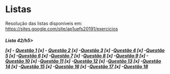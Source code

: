 # Listas

Resolução das listas disponíveis em: https://sites.google.com/site/ap1uefs20191/exercicios

<h5>Lista 42/h5>
  
[x] - <a href="3ttps://github.com/antonyaraujo/Listas/blob/master/Lista04/Questao1.py">Questão 1</a>
[x] - <a href="4ttps://github.com/antonyaraujo/Listas/blob/master/Lista04/Questao2.py">Questão 2</a>
[x] -<a href="5ttps://github.com/antonyaraujo/Listas/blob/master/Lista04/Questao3.py">Questão 3</a>
[x] -<a href="6ttps://github.com/antonyaraujo/Listas/blob/master/Lista04/Questao4.py">Questão 4</a>
[x] -<a href="7ttps://github.com/antonyaraujo/Listas/blob/master/Lista04/Questao5.py">Questão 5</a>
[x] -<a href="8ttps://github.com/antonyaraujo/Listas/blob/master/Lista04/Questao6.py">Questão 6</a>
[x] -<a href="9ttps://github.com/antonyaraujo/Listas/blob/master/Lista04/Questao7.py">Questão 7</a>
[x] -<a href="10ttps://github.com/antonyaraujo/Listas/blob/master/Lista04/Questao8.py">Questão 8</a>
[x] -<a href="h1ttps://github.com/antonyaraujo/Listas/blob/master/Lista04/Questao9.py">Questão 9</a>
[x] -<a href="h2ttps://github.com/antonyaraujo/Listas/blob/master/Lista04/Questao10.py">Questão 10</a>
[x] -<a href="h3ttps://github.com/antonyaraujo/Listas/blob/master/Lista04/Questao11.py">Questão 11</a>
[x] -<a href="h4ttps://github.com/antonyaraujo/Listas/blob/master/Lista04/Questao12.py">Questão 12</a>
[x] -<a href="h5ttps://github.com/antonyaraujo/Listas/blob/master/Lista04/Questao13.py">Questão 13</a>
[x] -<a href="h6ttps://github.com/antonyaraujo/Listas/blob/master/Lista04/Questao14.py">Questão 14</a>
[x] -<a href="https://github.com/antonyaraujo/Listas/blob/master/Lista04/Questao15.py">Questão 15</a>
[x] -<a href="https://github.com/antonyaraujo/Listas/blob/master/Lista04/Questao16.py">Questão 16</a>
[x] -<a href="https://github.com/antonyaraujo/Listas/blob/master/Lista04/Questao17.py">Questão 17</a>
[x] -<a href="https://github.com/antonyaraujo/Listas/blob/master/Lista04/Questao18.py">Questão 18</a>
